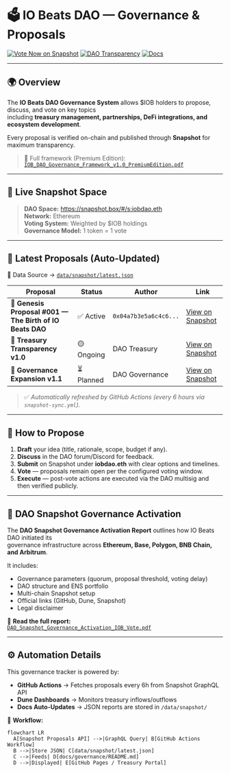 # 🗳️ IO Beats DAO — Governance & Proposals  

[![Vote Now on Snapshot](https://img.shields.io/badge/Vote%20Now-Snapshot-blueviolet?logo=snapshot&logoColor=white)](https://snapshot.box/#/s:iobdao.eth)
[![DAO Transparency](https://img.shields.io/badge/Transparency-Reports-orange?logo=dune&logoColor=white)](https://dune.com/iobeats_dao)
[![Docs](https://img.shields.io/badge/Documentation-GitHub-green?logo=github)](https://github.com/iobeatss/treasury/tree/main/docs/governance)

---

## 🌍 Overview

The **IO Beats DAO Governance System** allows $IOB holders to propose, discuss, and vote on key topics  
including **treasury management, partnerships, DeFi integrations, and ecosystem development**.  

Every proposal is verified on-chain and published through **Snapshot** for maximum transparency.

> 📘 Full framework (Premium Edition):  
> [`IOB_DAO_Governance_Framework_v1.0_PremiumEdition.pdf`](./IOB_DAO_Governance_Framework_v1.0_PremiumEdition.pdf)

---

## 📡 Live Snapshot Space

> **DAO Space:** <https://snapshot.box/#/s:iobdao.eth>  
> **Network:** Ethereum  
> **Voting System:** Weighted by $IOB holdings  
> **Governance Model:** 1 token = 1 vote

---

## 🧾 Latest Proposals (Auto-Updated)

📁 Data Source → [`data/snapshot/latest.json`](../../data/snapshot/latest.json)

| Proposal | Status | Author | Link |
|-----------|---------|---------|------|
| 🧩 **Genesis Proposal #001 — The Birth of IO Beats DAO** | ✅ Active | `0x04a7b3e5a6c4c6...` | [View on Snapshot](https://snapshot.box/#/s:iobdao.eth/proposal/0x4e0ec421ed5cf0d6b6d07ef97727f15f61b0881bf20df0fdeab14caa868a663c) |
| 💎 **Treasury Transparency v1.0** | 🟡 Ongoing | DAO Treasury | [View on Snapshot](https://snapshot.box/#/s:iobdao.eth/proposal/0x...example...) |
| 🧠 **Governance Expansion v1.1** | ⏳ Planned | DAO Governance | [View on Snapshot](https://snapshot.box/#/s:iobdao.eth/proposal/0x...example...) |

> ✅ *Automatically refreshed by GitHub Actions (every 6 hours via `snapshot-sync.yml`).*

---

## 🧭 How to Propose

1. **Draft** your idea (title, rationale, scope, budget if any).  
2. **Discuss** in the DAO forum/Discord for feedback.  
3. **Submit** on Snapshot under **iobdao.eth** with clear options and timelines.  
4. **Vote** — proposals remain open per the configured voting window.  
5. **Execute** — post-vote actions are executed via the DAO multisig and then verified publicly.

---

## 📘 DAO Snapshot Governance Activation

The **DAO Snapshot Governance Activation Report** outlines how IO Beats DAO initiated its  
governance infrastructure across **Ethereum, Base, Polygon, BNB Chain, and Arbitrum**.  

It includes:
- Governance parameters (quorum, proposal threshold, voting delay)  
- DAO structure and ENS portfolio  
- Multi-chain Snapshot setup  
- Official links (GitHub, Dune, Snapshot)  
- Legal disclaimer

📄 **Read the full report:**  
[`DAO_Snapshot_Governance_Activation_IOB_Vote.pdf`](./DAO_Snapshot_Governance_Activation_IOB_Vote.pdf)

---

## ⚙️ Automation Details

This governance tracker is powered by:
- **GitHub Actions** → Fetches proposals every 6h from Snapshot GraphQL API  
- **Dune Dashboards** → Monitors treasury inflows/outflows  
- **Docs Auto-Updates** → JSON reports are stored in `/data/snapshot/`

🧩 **Workflow:**  
```mermaid
flowchart LR
  A[Snapshot Proposals API] -->|GraphQL Query| B[GitHub Actions Workflow]
  B -->|Store JSON| C[data/snapshot/latest.json]
  C -->|Feeds| D[docs/governance/README.md]
  D -->|Displayed| E[GitHub Pages / Treasury Portal]
